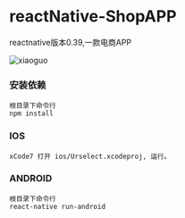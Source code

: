 # reactNative-ShopAPP

reactnative版本0.39,一款电商APP

![xiaoguo](https://github.com/bill-mark/reactNative-ShopAPP/blob/master/%E6%95%88%E6%9E%9C%E5%9B%BE/10.gif?raw=true)

### 安装依赖
```
根目录下命令行
npm install
```

### IOS
```
xCode7 打开 ios/Urselect.xcodeproj, 运行。
```

### ANDROID
```
根目录下命令行
react-native run-android
```
